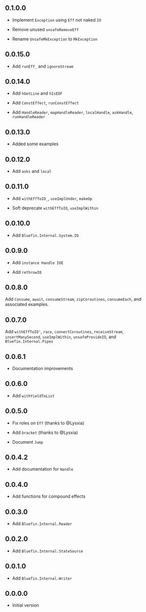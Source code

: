 ## 0.1.0.0

* Implement `Exception` using `Eff` not naked `IO`

* Remove unused `unsafeRemoveEff`

* Rename `UnsafeMkException` to `MkException`

## 0.0.15.0

* Add `runEff_` and `ignoreStream`

## 0.0.14.0

* Add `hGetLine` and `hIsEOF`

* Add `ConstEffect`, `runConstEffect`

* Add `HandleReader`, `mapHandleReader`, `localHandle`, `askHandle`,
  `runHandleReader`

## 0.0.13.0

* Added some examples

## 0.0.12.0

* Add `asks` and `local`

## 0.0.11.0

* Add `withEffToIO_`, `useImplUnder`, `makeOp`

* Soft deprecate `withEffToIO`, `useImplWithin`

## 0.0.10.0

* Add `Bluefin.Internal.System.IO`

## 0.0.9.0

* Add `instance Handle IOE`

* Add `rethrowIO`

## 0.0.8.0

Add `Consume`, `await`, `consumeStream`, `zipCoroutines`,
`consumeEach`, and associated examples.

## 0.0.7.0

Add `withEffToIO'`, `race`, `connectCoroutines`, `receiveStream`,
`insertManySecond`, `useImplWithin`, `unsafeProvideIO`, and
`Bluefin.Internal.Pipes`

## 0.0.6.1

* Documentation improvements

## 0.0.6.0

* Add `withYieldToList`

## 0.0.5.0

* Fix roles on `Eff` (thanks to @Lysxia)

* Add `bracket` (thanks to @Lysxia)

* Document `Jump`

## 0.0.4.2

* Add documentation for `Handle`

## 0.0.4.0

* Add functions for compound effects

## 0.0.3.0

* Add `Bluefin.Internal.Reader`

## 0.0.2.0

* Add `Bluefin.Internal.StateSource`

## 0.0.1.0

* Add `Bluefin.Internal.Writer`

## 0.0.0.0

* Initial version
